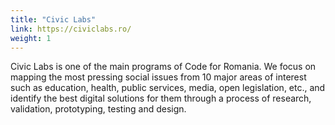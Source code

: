 ```yaml
---
title: "Civic Labs"
link: https://civiclabs.ro/
weight: 1
---
```

Civic Labs is one of the main programs of Code for Romania. We focus on mapping the most pressing social issues from 10 major areas of interest such as education, health, public services, media, open legislation, etc., and identify the best digital solutions for them through a process of research, validation, prototyping, testing and design.
